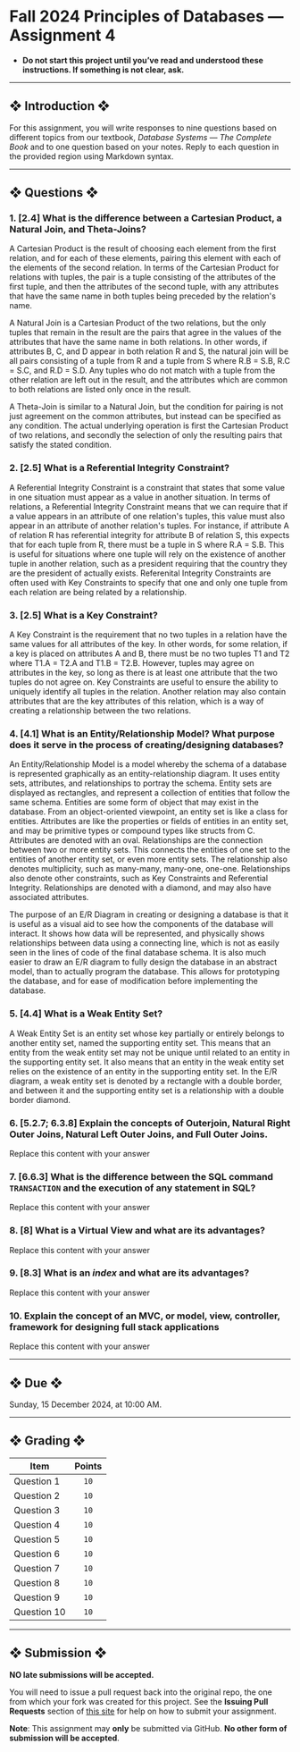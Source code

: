 # Fall 2024 Principles of Databases — Assignment 4

* **Do not start this project until you’ve read and understood these instructions. If something is not clear, ask.**

---

## ❖ Introduction ❖

For this assignment, you will write responses to nine questions based on different topics from our textbook, *Database Systems — The Complete Book* and to one question based on your notes. Reply to each question in the provided region using Markdown syntax.

---

## ❖ Questions ❖

### 1. [2.4] What is the difference between a Cartesian Product, a Natural Join, and Theta-Joins?

A Cartesian Product is the result of choosing each element from the first relation, and for each of these elements, pairing this element with each of the elements of the second relation. In terms of the Cartesian Product for relations with tuples, the pair is a tuple consisting of the attributes of the first tuple, and then the attributes of the second tuple, with any attributes that have the same name in both tuples being preceded by the relation's name.

A Natural Join is a Cartesian Product of the two relations, but the only tuples that remain in the result are the pairs that agree in the values of the attributes that have the same name in both relations. In other words, if attributes B, C, and D appear in both relation R and S, the natural join will be all pairs consisting of a tuple from R and a tuple from S where R.B = S.B, R.C = S.C, and R.D = S.D. Any tuples who do not match with a tuple from the other relation are left out in the result, and the attributes which are common to both relations are listed only once in the result.

A Theta-Join is similar to a Natural Join, but the condition for pairing is not just agreement on the common attributes, but instead can be specified as any condition. The actual underlying operation is first the Cartesian Product of two relations, and secondly the selection of only the resulting pairs that satisfy the stated condition.

### 2. [2.5] What is a Referential Integrity Constraint?

A Referential Integrity Constraint is a constraint that states that some value in one situation must appear as a value in another situation. In terms of relations, a Referential Integrity Constraint means that we can require that if a value appears in an attribute of one relation's tuples, this value must also appear in an attribute of another relation's tuples. For instance, if attribute A of relation R has referential integrity for attribute B of relation S, this expects that for each tuple from R, there must be a tuple in S where R.A = S.B. This is useful for situations where one tuple will rely on the existence of another tuple in another relation, such as a president requiring that the country they are the president of actually exists. Referenital Integrity Constraints are often used with Key Constraints to specify that one and only one tuple from each relation are being related by a relationship.

###  3. [2.5] What is a Key Constraint?

A Key Constraint is the requirement that no two tuples in a relation have the same values for all attributes of the key. In other words, for some relation, if a key is placed on attributes A and B, there must be no two tuples T1 and T2 where T1.A = T2.A and T1.B = T2.B. However, tuples may agree on attributes in the key, so long as there is at least one attribute that the two tuples do not agree on. Key Constraints are useful to ensure the ability to uniquely identify all tuples in the relation. Another relation may also contain attributes that are the key attributes of this relation, which is a way of creating a relationship between the two relations.

### 4. [4.1] What is an Entity/Relationship Model? What purpose does it serve in the process of creating/designing databases?

An Entity/Relationship Model is a model whereby the schema of a database is represented graphically as an entity-relationship diagram. It uses entity sets, attributes, and relationships to portray the schema. Entity sets are displayed as rectangles, and represent a collection of entities that follow the same schema. Entities are some form of object that may exist in the database. From an object-oriented viewpoint, an entity set is like a class for entities. Attributes are like the properties or fields of entities in an entity set, and may be primitive types or compound types like structs from C. Attributes are denoted with an oval. Relationships are the connection between two or more entity sets. This connects the entities of one set to the entities of another entity set, or even more entity sets. The relationship also denotes multiplicity, such as many-many, many-one, one-one. Relationships also denote other constraints, such as Key Constraints and Referential Integrity. Relationships are denoted with a diamond, and may also have associated attributes.

The purpose of an E/R Diagram in creating or designing a database is that it is useful as a visual aid to see how the components of the database will interact. It shows how data will be represented, and physically shows relationships between data using a connecting line, which is not as easily seen in the lines of code of the final database schema. It is also much easier to draw an E/R diagram to fully design the database in an abstract model, than to actually program the database. This allows for prototyping the database, and for ease of modification before implementing the database.

### 5. [4.4] What is a Weak Entity Set?

A Weak Entity Set is an entity set whose key partially or entirely belongs to another entity set, named the supporting entity set. This means that an entity from the weak entity set may not be unique until related to an entity in the supporting entity set. It also means that an entity in the weak entity set relies on the existence of an entity in the supporting entity set. In the E/R diagram, a weak entity set is denoted by a rectangle with a double border, and between it and the supporting entity set is a relationship with a double border diamond.

### 6. [5.2.7; 6.3.8] Explain the concepts of Outerjoin, Natural Right Outer Joins, Natural Left Outer Joins, and Full Outer Joins.

Replace this content with your answer

### 7. [6.6.3] What is the difference between the SQL command `TRANSACTION` and the execution of any statement in SQL?

Replace this content with your answer

### 8. [8] What is a Virtual View and what are its advantages?

Replace this content with your answer

### 9. [8.3] What is an *index* and what are its advantages?

Replace this content with your answer

### 10. Explain the concept of an MVC, or model, view, controller, framework for designing full stack applications

Replace this content with your answer

---

## ❖ Due ❖

Sunday, 15 December 2024, at 10:00 AM.

---

## ❖ Grading ❖

| Item        | Points |
|-------------|:------:|
| Question 1  | `10`   |
| Question 2  | `10`   |
| Question 3  | `10`   |
| Question 4  | `10`   |
| Question 5  | `10`   |
| Question 6  | `10`   |
| Question 7  | `10`   |
| Question 8  | `10`   |
| Question 9  | `10`   |
| Question 10 | `10`   |

---

## ❖ Submission ❖

**NO late submissions will be accepted.**

You will need to issue a pull request back into the original repo, the one from which your fork was created for this project. See the **Issuing Pull Requests** section of [this site](http://code-warrior.github.io/tutorials/git/github/index.html) for help on how to submit your assignment.

**Note**: This assignment may **only** be submitted via GitHub. **No other form of submission will be accepted**.
